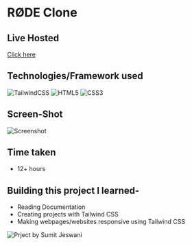 # RØDE  Clone

## Live Hosted
[Click here](https://sumitjeswani-rode-clone.netlify.app/)
## Technologies/Framework used
![TailwindCSS](https://img.shields.io/badge/tailwindcss-%2338B2AC.svg?style=for-the-badge&logo=tailwind-css&logoColor=white)
![HTML5](https://img.shields.io/badge/html5-%23E34F26.svg?style=for-the-badge&logo=html5&logoColor=white)
![CSS3](https://img.shields.io/badge/css3-%231572B6.svg?style=for-the-badge&logo=css3&logoColor=white)

## Screen-Shot

![Screenshot](./screenshot.png)

## Time taken

- 12+ hours

## Building this project I learned-
- Reading Documentation 
- Creating projects with Tailwind CSS
- Making webpages/websites responsive using Tailwind CSS

![Prject by Sumit Jeswani](https://img.shields.io/badge/Project%20by-Sumit%20Jeswani-blue)

